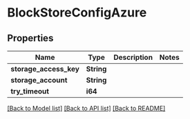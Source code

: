 # BlockStoreConfigAzure

## Properties

Name | Type | Description | Notes
------------ | ------------- | ------------- | -------------
**storage_access_key** | **String** |  | 
**storage_account** | **String** |  | 
**try_timeout** | **i64** |  | 

[[Back to Model list]](../README.md#documentation-for-models) [[Back to API list]](../README.md#documentation-for-api-endpoints) [[Back to README]](../README.md)


